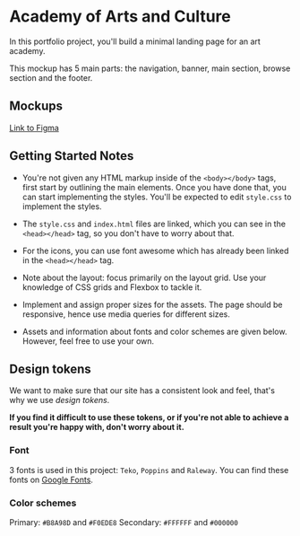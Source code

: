 # Academy of Arts and Culture

In this portfolio project, you'll build a minimal landing page for an art academy.

This mockup has 5 main parts: the navigation, banner, main section, browse section and the footer.

## Mockups

[Link to Figma](https://www.figma.com/file/7Lv3LQsztad28eK2MGWgTH/Academy-of-arts-and-culture?node-id=0%3A1)

## Getting Started Notes

- You're not given any HTML markup inside of the `<body></body>` tags, first start by outlining the main elements. Once you have done that, you can start implementing the styles. You'll be expected to edit `style.css` to implement the styles. 

- The `style.css` and `index.html` files are linked, which you can see in the `<head></head>` tag, so you don't have to worry about that. 

- For the icons, you can use font awesome which has already been linked in the `<head></head>` tag.
  
- Note about the layout: focus primarily on the layout grid. Use your knowledge of CSS grids and Flexbox to tackle it.

- Implement and assign proper sizes for the assets. The page should be responsive, hence use media queries for different sizes.

- Assets and information about fonts and color schemes are given below. However, feel free to use your own.

## Design tokens

We want to make sure that our site has a consistent look and feel, that's why we use _design tokens_.


**If you find it difficult to use these tokens, or if you're not able to achieve a result you're happy with, don't worry about it.** 

### Font

3 fonts is used in this project: `Teko`, `Poppins` and `Raleway`. You can find these fonts on [Google Fonts](https://fonts.google.com/).

### Color schemes

Primary: `#B8A98D` and `#F0EDE8`
Secondary: `#FFFFFF` and `#000000`